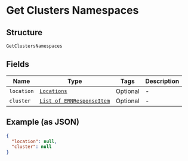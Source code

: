 
# Get Clusters Namespaces

## Structure

`GetClustersNamespaces`

## Fields

| Name | Type | Tags | Description |
|  --- | --- | --- | --- |
| `location` | [`Locations`](../../doc/models/locations.md) | Optional | - |
| `cluster` | [`List of ERNResponseItem`](../../doc/models/ern-response-item.md) | Optional | - |

## Example (as JSON)

```json
{
  "location": null,
  "cluster": null
}
```

